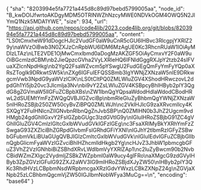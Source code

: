 {
  "sha": "8203994e5fa7721a445d8c89d97bebd5799005aa",
  "node_id": "B_kwDOIJfwrtoAKDgyMDM5OTRlNWZhNzcyMWE0NDVkOGM4OWQ5N2JlYmQ1Nzk5MDA1YWE",
  "size": 934,
  "url": "https://api.github.com/repos/code4lib/2023.code4lib.org/git/blobs/8203994e5fa7721a445d8c89d97bebd5799005aa",
  "content": "LS0tCmxheW91dDogcHJlc2VudGF0aW9uCnR5cGU6IHBvc3RlcgpjYXRlZ29y\naWVzOiBwb3N0ZXJzCnRpbWU6IDM6MzAgUE0Kc3RhcnRUaW1lOiAyMDIzLTAz\nLTE2VDE1OjMwCmxlbmd0aDogMzAKZGF5OiAyCmxvY2F0aW9uOiBGcmlzdCBM\nb2JieQpzcGVha2VyLXRleHQ6IFNldGggRXJpY2tzb24sIFVuaXZlcnNpdHkg\nb2YgQ2FsaWZvcm5pYSwgU2FudGEgQmFyYmFyYQp0aXRsZTogIk9DRkwtSW5k\nZXg6IGFuIEFQSSBmb3IgYWNjZXNzaW5nIE9DRkwgcmVwb3NpdG9yaWVzICIK\nLS0tCltPQ0ZMLWluZGV4XShodHRwczovL2dpdGh1Yi5jb20vc3Jlcmlja3Nv\nbi9vY2ZsLWluZGV4KSBpcyBhIHByb2plY3QgdG8gZGVmaW5lIGFuZCBpbXBs\nZW1lbnQgYQpsaWdodHdlaWdodCBodHRwL2dSUEMtYmFzZWQgQVBJIGZvciBp\nbmRleGluZyBhbmQgYWNjZXNzaW5nIHRoZSBjb250ZW50cyBvZiBPQ0ZMLWJh\nc2VkIHJlcG9zaXRvcmllcy4KSXQgY2FuIHNlcnZlIGNvbnRlbnQgZnJvbSBP\nQ0ZMIHN0b3JhZ2Ugcm9vdHMgb24gdGhlIGxvY2FsIGZpbGUgc3lzdGVtIG9y\nIGluIHRoZSBjbG91ZC4gVGhlIGluZGV4CmlzIGltcGxlbWVudGVkIGFzIGEg\nc3FsaXRlMyBkYXRhYmFzZSwgaG93ZXZlciBhZGRpdGlvbmFsIGRhdGFiYXNl\nIGJhY2tlbmRzIGFyZSBwbGFubmVkLiBUaGUgQVBJIGlzCmltcGxlbWVudGVk\nIGluIEdvIGFuZCBjbGllbnQgbGlicmFyaWVzIGZvciBhIHZhcmlldHkgb2Yg\ncHJvZ3JhbW1pbmcgbGFuZ3VhZ2VzIGNhbiBiZSBhdXRvLWdlbmVyYXRlZAp1\nc2luZyBwcm90b2NvbCBidWZmZXIgc2VydmljZSBkZWZpbml0aW9ucy4gIFRo\naXMgcG9zdGVyIHByb3ZpZGVzIGFuIG92ZXJ2aWV3IG9mIHRoZSBjdXJyZW50\nIHByb2plY3QKc3RhdHVzLCBpbmNsdWRpbmcgaXRzIGdvYWxzLCBkZXNpZ24g\nZGVjaXNpb25zLCBhbmQgcmVjZW50IGJlbmNobWFya3MuCg==\n",
  "encoding": "base64"
}
